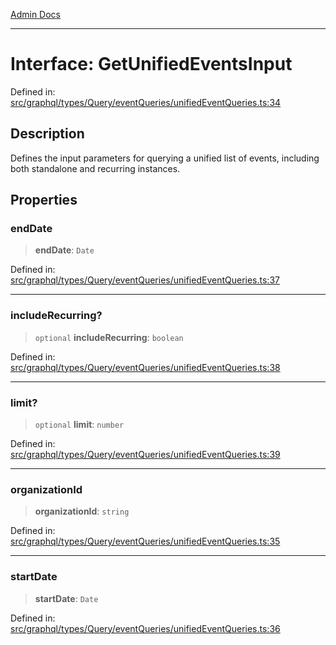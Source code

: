 [Admin Docs](/)

***

# Interface: GetUnifiedEventsInput

Defined in: [src/graphql/types/Query/eventQueries/unifiedEventQueries.ts:34](https://github.com/gautam-divyanshu/talawa-api/blob/84910820371ade6fdca33545b3a0fc1e929731b2/src/graphql/types/Query/eventQueries/unifiedEventQueries.ts#L34)

## Description

Defines the input parameters for querying a unified list of events,
including both standalone and recurring instances.

## Properties

### endDate

> **endDate**: `Date`

Defined in: [src/graphql/types/Query/eventQueries/unifiedEventQueries.ts:37](https://github.com/gautam-divyanshu/talawa-api/blob/84910820371ade6fdca33545b3a0fc1e929731b2/src/graphql/types/Query/eventQueries/unifiedEventQueries.ts#L37)

***

### includeRecurring?

> `optional` **includeRecurring**: `boolean`

Defined in: [src/graphql/types/Query/eventQueries/unifiedEventQueries.ts:38](https://github.com/gautam-divyanshu/talawa-api/blob/84910820371ade6fdca33545b3a0fc1e929731b2/src/graphql/types/Query/eventQueries/unifiedEventQueries.ts#L38)

***

### limit?

> `optional` **limit**: `number`

Defined in: [src/graphql/types/Query/eventQueries/unifiedEventQueries.ts:39](https://github.com/gautam-divyanshu/talawa-api/blob/84910820371ade6fdca33545b3a0fc1e929731b2/src/graphql/types/Query/eventQueries/unifiedEventQueries.ts#L39)

***

### organizationId

> **organizationId**: `string`

Defined in: [src/graphql/types/Query/eventQueries/unifiedEventQueries.ts:35](https://github.com/gautam-divyanshu/talawa-api/blob/84910820371ade6fdca33545b3a0fc1e929731b2/src/graphql/types/Query/eventQueries/unifiedEventQueries.ts#L35)

***

### startDate

> **startDate**: `Date`

Defined in: [src/graphql/types/Query/eventQueries/unifiedEventQueries.ts:36](https://github.com/gautam-divyanshu/talawa-api/blob/84910820371ade6fdca33545b3a0fc1e929731b2/src/graphql/types/Query/eventQueries/unifiedEventQueries.ts#L36)
